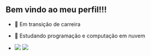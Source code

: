 ## Bem vindo ao meu perfil!!!

- 🔭 Em transição de carreira
- 🌱 Estudando programação e computação em nuvem

-  <a href = "gabriel.lemos1992@gmail.com"><img src="https://img.shields.io/badge/-Gmail-%23333?style=for-the-badge&logo=gmail&logoColor=white" target="_blank"></a>
  <a href="https://www.linkedin.com/in/gabriel-lemos92/" target="_blank"><img src="https://img.shields.io/badge/-LinkedIn-%230077B5?style=for-the-badge&logo=linkedin&logoColor=white" target="_blank"></a> 



